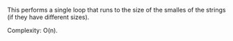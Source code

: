 This performs a single loop that runs to the size of the smalles of the strings (if they have different sizes).

Complexity: O(n).